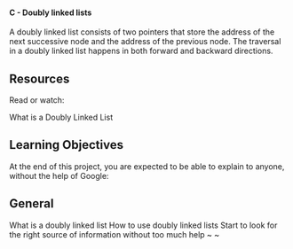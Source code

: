 ####  C - Doubly linked lists
A doubly linked list consists of two pointers that store the address of the next successive node and the address of the previous node. The traversal in a doubly linked list happens in both forward and backward directions.
## Resources
Read or watch:

What is a Doubly Linked List
## Learning Objectives
At the end of this project, you are expected to be able to explain to anyone, without the help of Google:

## General
What is a doubly linked list
How to use doubly linked lists
Start to look for the right source of information without too much help
~                                                                                                                                                                       ~                         
